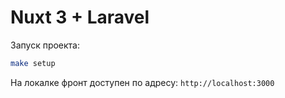 # Nuxt 3 + Laravel

Запуск проекта:
```bash
make setup
```
На локалке фронт доступен по адресу:
`http://localhost:3000`
